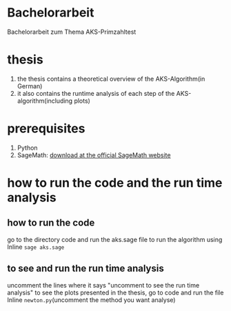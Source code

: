 # Bachelorarbeit
Bachelorarbeit zum Thema AKS-Primzahltest

# thesis 
1. the thesis contains a theoretical overview of the AKS-Algorithm(in German) 
2. it also contains the runtime analysis of each step of the AKS-algorithm(including plots)


# prerequisites
1. Python
2. SageMath: [download at the official SageMath website](https://www.sagemath.org/)

# how to run the code and the run time analysis 
## how to run the code
go to the directory code and run the aks.sage file to run the algorithm using Inline `sage aks.sage`
## to see and run the run time analysis
uncomment the lines where it says "uncomment to see the run time analysis"
to see the plots presented in the thesis, go to code and run the file Inline `newton.py`(uncomment the method you want analyse)   
